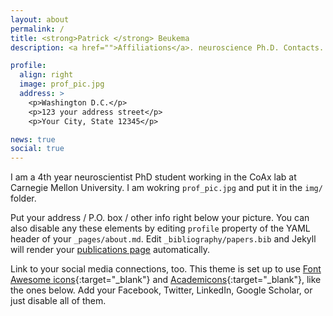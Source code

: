 ```yaml
---
layout: about
permalink: /
title: <strong>Patrick </strong> Beukema
description: <a href="">Affiliations</a>. neuroscience Ph.D. Contacts. Moto. Etc.

profile:
  align: right
  image: prof_pic.jpg
  address: >
    <p>Washington D.C.</p>
    <p>123 your address street</p>
    <p>Your City, State 12345</p>

news: true
social: true
---
```


I am a 4th year neuroscientist PhD student working in the CoAx lab at Carnegie Mellon University. I am wokring `prof_pic.jpg` and put it in the `img/` folder.

Put your address / P.O. box / other info right below your picture. You can also disable any these elements by editing `profile` property of the YAML header of your `_pages/about.md`. Edit `_bibliography/papers.bib` and Jekyll will render your [publications page](/al-folio/publications/) automatically.

Link to your social media connections, too. This theme is set up to use [Font Awesome icons](http://fortawesome.github.io/Font-Awesome/){:target="\_blank"} and [Academicons](https://jpswalsh.github.io/academicons/){:target="\_blank"}, like the ones below. Add your Facebook, Twitter, LinkedIn, Google Scholar, or just disable all of them.
